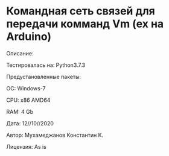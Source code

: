 
Командная сеть связей для передачи комманд Vm (ex на Arduino)
=============================================================

Описание:

Тестировалась на: Python3.7.3

Предустановленные пакеты:

ОС: Windows-7

CPU: x86 AMD64

RAM: 4 Gb

Дата: 12//10//2020

Автор: Мухамеджанов Константин К.

Лицензия: As is

